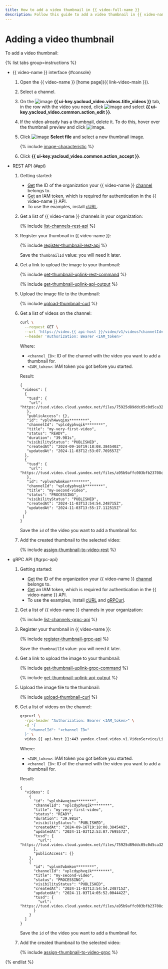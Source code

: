 ```yaml
---
title: How to add a video thumbnail in {{ video-full-name }}
description: Follow this guide to add a video thumbnail in {{ video-name }}.
---
```


# Adding a video thumbnail

To add a video thumbnail:

{% list tabs group=instructions %}

- {{ video-name }} interface {#console}

  1. Open the {{ video-name }} [home page]({{ link-video-main }}).
  1. Select a channel.
  1. On the ![image](../../../_assets/console-icons/circle-play.svg) **{{ ui-key.yacloud_video.videos.title_videos }}** tab, in the row with the video you need, click ![image](../../../_assets/console-icons/ellipsis.svg) and select **{{ ui-key.yacloud_video.common.action_edit }}**.
  1. If the video already has a thumbnail, delete it. To do this, hover over the thumbnail preview and click ![image](../../../_assets/console-icons/circle-xmark.svg).
  1. Click ![image](../../../_assets/console-icons/cloud-arrow-up-in.svg) **Select file** and select a new thumbnail image.

      {% include [image-characteristic](../../../_includes/video/image-characteristic.md) %}

  1. Click **{{ ui-key.yacloud_video.common.action_accept }}**.

- REST API {#api}

  1. Getting started:
  
      * [Get](../../../organization/operations/organization-get-id.md) the ID of the organization your {{ video-name }} [channel](../../concepts/index.md#channels) belongs to.
      * [Get](../../api-ref/authentication.md) an IAM token, which is required for authentication in the {{ video-name }} API.
      * To use the examples, install [cURL](https://curl.haxx.se).
  1. Get a list of {{ video-name }} channels in your organization:

      {% include [list-channels-rest-api](../../../_includes/video/list-channels-rest-api.md) %}

  1. Register your thumbnail in {{ video-name }}:

      {% include [register-thumbnail-rest-api](../../../_includes/video/register-thumbnail-rest-api.md) %}

      Save the `thumbnailId` value: you will need it later.

  1. Get a link to upload the image to your thumbnail:

      {% include [get-thumbnail-uplink-rest-command](../../../_includes/video/get-thumbnail-uplink-rest-command.md) %}

      {% include [get-thumbnail-uplink-api-output](../../../_includes/video/get-thumbnail-uplink-api-output.md) %}

  1. Upload the image file to the thumbnail:

      {% include [upload-thumbnail-curl](../../../_includes/video/upload-thumbnail-curl.md) %}

  1. Get a list of videos on the channel:

      ```bash
      curl \
        --request GET \
        --url 'https://video.{{ api-host }}/video/v1/videos?channelId=<channel_ID>' \
        --header 'Authorization: Bearer <IAM_token>'
      ```

      Where:
      * `<channel_ID>`: ID of the channel with the video you want to add a thumbnail for.
      * `<IAM_token>`: IAM token you got before you started.

      Result:

      ```text
      {
       "videos": [
        {
         "tusd": {
          "url": "https://tusd.video.cloud.yandex.net/files/75925d89ddc05c0d5ca3282781f13c6f+00062241********"
         },
         "publicAccess": {},
         "id": "vplvh4wvqimx********",
         "channelId": "vplcdyphvqik********",
         "title": "my-very-first-video",
         "status": "READY",
         "duration": "39.981s",
         "visibilityStatus": "PUBLISHED",
         "createdAt": "2024-09-16T19:18:08.384540Z",
         "updatedAt": "2024-11-03T12:53:07.769557Z"
        },
        {
         "tusd": {
          "url": "https://tusd.video.cloud.yandex.net/files/a95b9affc003bfb23708ca989e88f6b0+00062602********"
         },
         "id": "vplvm7wbmkon********",
         "channelId": "vplcdyphvqik********",
         "title": "my-second-video",
         "status": "PROCESSING",
         "visibilityStatus": "PUBLISHED",
         "createdAt": "2024-11-03T13:54:54.248715Z",
         "updatedAt": "2024-11-03T13:55:17.112515Z"
        }
       ]
      }
      ```

      Save the `id` of the video you want to add a thumbnail for.

  1. Add the created thumbnail to the selected video:

      {% include [assign-thumbnail-to-video-rest](../../../_includes/video/assign-thumbnail-to-video-rest.md) %}

- gRPC API {#grpc-api}

  1. Getting started:
  
      * [Get](../../../organization/operations/organization-get-id.md) the ID of the organization your {{ video-name }} [channel](../../concepts/index.md#channels) belongs to.
      * [Get](../../api-ref/authentication.md) an IAM token, which is required for authentication in the {{ video-name }} API.
      * To use the examples, install [cURL](https://curl.haxx.se) and [gRPCurl](https://github.com/fullstorydev/grpcurl).
  1. Get a list of {{ video-name }} channels in your organization:

      {% include [list-channels-grpc-api](../../../_includes/video/list-channels-grpc-api.md) %}

  1. Register your thumbnail in {{ video-name }}:

      {% include [register-thumbnail-grpc-api](../../../_includes/video/register-thumbnail-grpc-api.md) %}

      Save the `thumbnailId` value: you will need it later.

  1. Get a link to upload the image to your thumbnail:

      {% include [get-thumbnail-uplink-grpc-command](../../../_includes/video/get-thumbnail-uplink-grpc-command.md) %}

      {% include [get-thumbnail-uplink-api-output](../../../_includes/video/get-thumbnail-uplink-api-output.md) %}

  1. Upload the image file to the thumbnail:

      {% include [upload-thumbnail-curl](../../../_includes/video/upload-thumbnail-curl.md) %}

  1. Get a list of videos on the channel:

      ```bash
      grpcurl \
        -rpc-header "Authorization: Bearer <IAM_token>" \
        -d '{
          "channelId": "<channel_ID>"
        }' \
        video.{{ api-host }}:443 yandex.cloud.video.v1.VideoService/List
      ```

      Where:
      * `<IAM_token>`: IAM token you got before you started.
      * `<channel_ID>`: ID of the channel with the video you want to add a thumbnail for.

      Result:

      ```text
      {
        "videos": [
          {
            "id": "vplvh4wvqimx********",
            "channelId": "vplcdyphvqik********",
            "title": "my-very-first-video",
            "status": "READY",
            "duration": "39.981s",
            "visibilityStatus": "PUBLISHED",
            "createdAt": "2024-09-16T19:18:08.384540Z",
            "updatedAt": "2024-11-03T12:53:07.769557Z",
            "tusd": {
              "url": "https://tusd.video.cloud.yandex.net/files/75925d89ddc05c0d5ca3282781f13c6f+00062241********"
            },
            "publicAccess": {}
          },
          {
            "id": "vplvm7wbmkon********",
            "channelId": "vplcdyphvqik********",
            "title": "my-second-video",
            "status": "PROCESSING",
            "visibilityStatus": "PUBLISHED",
            "createdAt": "2024-11-03T13:54:54.248715Z",
            "updatedAt": "2024-11-03T14:05:52.004442Z",
            "tusd": {
              "url": "https://tusd.video.cloud.yandex.net/files/a95b9affc003bfb23708ca989e88f6b0+00062602********"
            }
          }
        ]
      }
      ```

      Save the `id` of the video you want to add a thumbnail for.

  1. Add the created thumbnail to the selected video:

      {% include [assign-thumbnail-to-video-grpc](../../../_includes/video/assign-thumbnail-to-video-grpc.md) %}

{% endlist %}